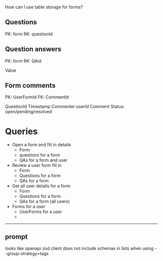 

How can I use table storage for forms?

## Questions

PK: form
RK: questionId

## Question answers

PK: form
RK: QAid

Value

## Form comments

PK: UserFormId
FK: CommentId

QuestionId
Timestamp
Commenter userId 
Comment
Status: open/pending/resolved

# Queries

- Open a form and fill in details
	- Form
	-  questions for a form
	-  QAs for a form and user
- Review a user form fill in
	- Form
	- Questions for a form
	- QAs for a form
- Get all user details for a form
	- Form
	- Questions for a form
	- QAs for a form (all users)
- Forms for a user
	- UserForms for a user
	- 

---
## prompt

looks like openapi zod client does not include schemas in lists when using --group-strategy=tags